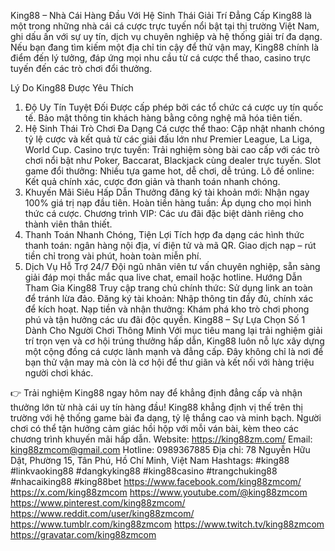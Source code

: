 King88 – Nhà Cái Hàng Đầu Với Hệ Sinh Thái Giải Trí Đẳng Cấp
King88 là một trong những nhà cái cá cược trực tuyến nổi bật tại thị trường Việt Nam, ghi dấu ấn với sự uy tín, dịch vụ chuyên nghiệp và hệ thống giải trí đa dạng. Nếu bạn đang tìm kiếm một địa chỉ tin cậy để thử vận may, King88 chính là điểm đến lý tưởng, đáp ứng mọi nhu cầu từ cá cược thể thao, casino trực tuyến đến các trò chơi đổi thưởng.

Lý Do King88 Được Yêu Thích
1. Độ Uy Tín Tuyệt Đối
Được cấp phép bởi các tổ chức cá cược uy tín quốc tế.
Bảo mật thông tin khách hàng bằng công nghệ mã hóa tiên tiến.
2. Hệ Sinh Thái Trò Chơi Đa Dạng
Cá cược thể thao: Cập nhật nhanh chóng tỷ lệ cược và kết quả từ các giải đấu lớn như Premier League, La Liga, World Cup.
Casino trực tuyến: Trải nghiệm sòng bài cao cấp với các trò chơi nổi bật như Poker, Baccarat, Blackjack cùng dealer trực tuyến.
Slot game đổi thưởng: Nhiều tựa game hot, dễ chơi, dễ trúng.
Lô đề online: Kết quả chính xác, cược đơn giản và thanh toán nhanh chóng.
3. Khuyến Mãi Siêu Hấp Dẫn
Thưởng đăng ký tài khoản mới: Nhận ngay 100% giá trị nạp đầu tiên.
Hoàn tiền hàng tuần: Áp dụng cho mọi hình thức cá cược.
Chương trình VIP: Các ưu đãi đặc biệt dành riêng cho thành viên thân thiết.
4. Thanh Toán Nhanh Chóng, Tiện Lợi
Tích hợp đa dạng các hình thức thanh toán: ngân hàng nội địa, ví điện tử và mã QR.
Giao dịch nạp – rút tiền chỉ trong vài phút, hoàn toàn miễn phí.
5. Dịch Vụ Hỗ Trợ 24/7
Đội ngũ nhân viên tư vấn chuyên nghiệp, sẵn sàng giải đáp mọi thắc mắc qua live chat, email hoặc hotline.
Hướng Dẫn Tham Gia King88
Truy cập trang chủ chính thức: Sử dụng link an toàn để tránh lừa đảo.
Đăng ký tài khoản: Nhập thông tin đầy đủ, chính xác để kích hoạt.
Nạp tiền và nhận thưởng: Khám phá kho trò chơi phong phú và tận hưởng các ưu đãi độc quyền.
King88 – Sự Lựa Chọn Số 1 Dành Cho Người Chơi Thông Minh
Với mục tiêu mang lại trải nghiệm giải trí trọn vẹn và cơ hội trúng thưởng hấp dẫn, King88 luôn nỗ lực xây dựng một cộng đồng cá cược lành mạnh và đẳng cấp. Đây không chỉ là nơi để bạn thử vận may mà còn là cơ hội để thư giãn và kết nối với hàng triệu người chơi khác.

👉 Trải nghiệm King88 ngay hôm nay để khẳng định đẳng cấp và nhận thưởng lớn từ nhà cái uy tín hàng đầu!
King88 khẳng định vị thế trên thị trường với hệ thống game bài đa dạng, tỷ lệ thắng cao và minh bạch. Người chơi có thể tận hưởng cảm giác hồi hộp với mỗi ván bài, kèm theo các chương trình khuyến mãi hấp dẫn.
Website: https://king88zm.com/
Email: king88zmcom@gmail.com
Hotline: 0989367885
Địa chỉ: 78 Nguyễn Hữu Dật, Phường 15, Tân Phú, Hồ Chí Minh, Việt Nam
Hashtags: #king88 #linkvaoking88 #dangkyking88 #king88casino #trangchuking88 #nhacaiking88 #king88bet
https://www.facebook.com/king88zmcom/
https://x.com/king88zmcom
https://www.youtube.com/@king88zmcom
https://www.pinterest.com/king88zmcom/
https://www.reddit.com/user/king88zmcom/
https://www.tumblr.com/king88zmcom
https://www.twitch.tv/king88zmcom
https://gravatar.com/king88zmcom